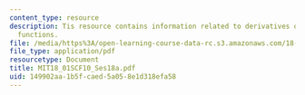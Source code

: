 ```yaml
---
content_type: resource
description: Tis resource contains information related to derivatives of other exponential
  functions.
file: /media/https%3A/open-learning-course-data-rc.s3.amazonaws.com/18-01sc-single-variable-calculus-fall-2010/149902aa1b5fcaed5a058e1d318efa58_MIT18_01SCF10_Ses18a.pdf
file_type: application/pdf
resourcetype: Document
title: MIT18_01SCF10_Ses18a.pdf
uid: 149902aa-1b5f-caed-5a05-8e1d318efa58
---
```

